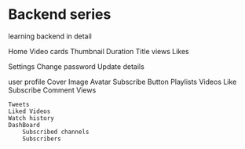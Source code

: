 # Backend series

learning backend in detail

Home 
Video cards
    Thumbnail
    Duration
    Title
    views
    Likes


Settings
    Change password
    Update details

user profile
    Cover Image
    Avatar
    Subscribe Button
    Playlists
    Videos
        Like
        Subscribe
        Comment
        Views
        
    Tweets
    Liked Videos
    Watch history
    DashBoard    
        Subscribed channels
        Subscribers
